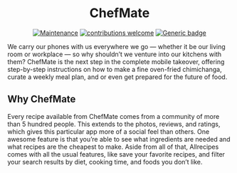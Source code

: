 <h1 align="center">ChefMate</h1>

<div align="center">
  
[![Maintenance](https://img.shields.io/badge/Maintained%3F-yes-green.svg)](https://GitHub.com/Techno-Disaster/ChefMate/graphs/commit-activity)
[![contributions welcome](https://img.shields.io/badge/contributions-welcome-brightgreen.svg?style=flat)](https://github.com/Techno-Disaster/ChefMate/issues)
[![Generic badge](https://img.shields.io/badge/Made%20with-Flutter-blue.svg)](https://www.google.com/url?sa=t&rct=j&q=&esrc=s&source=web&cd=1&cad=rja&uact=8&ved=2ahUKEwi-4c_ewr7lAhUEjeYKHeX3DSkQFjAAegQIBxAC&url=https%3A%2F%2Fflutter.dev%2F&usg=AOvVaw2fvkNby53pMEHpkl0gKIVl)


</div>

We carry our phones with us everywhere we go — whether it be our living room or workplace — so why shouldn’t we venture into our kitchens with them? ChefMate is the next step in the complete mobile takeover, offering step-by-step instructions on how to make a fine oven-fried chimichanga, curate a weekly meal plan, and or even get prepared for the future of food.
## Why ChefMate
Every recipe available from ChefMate comes from a community of more than 5 hundred people. This extends to the photos, reviews, and ratings, which gives this particular app more of a social feel than others. One awesome feature is that you’re able to see what ingredients are needed and what recipes are the cheapest to make.  Aside from all of that, Allrecipes comes with all the usual features, like save your favorite recipes, and filter your search results by diet, cooking time, and foods you don’t like.
